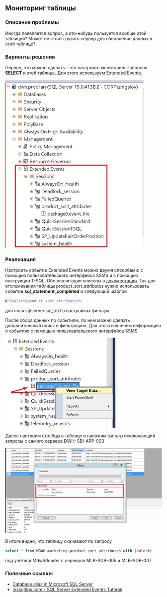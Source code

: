 ## Мониторинг таблицы

### Описание проблемы

Иногда появляется вопрос, а кто-нибудь пользуется вообще этой таблицей? Может не стоит грузить сервер для обновления данных в этой таблице?

### Варианты решения

Первое, что можно сделать - это настроить мониторинг запросов **SELECT** к этой таблице. Для этого используем Extended Events.

![](./ExtendedEvents.jpg)

### Реализация

Настроить событие Extended Events можно двумя способами: с помощью пользовательского интерфейса SSMS и с помощью инструкции T-SQL. Обе реализации описаны в [документации](https://docs.microsoft.com/ru-ru/sql/relational-databases/extended-events/quick-start-extended-events-in-sql-server?view=sql-server-ver15). Так для отслеживания таблицы product_sort_attributes нужно использовать событие **sql_statement_completed** и следующий шаблон

```sql
N'%select%product_sort_attributes%'
```

для поля sqlserver.sql_text в настройках фильтра.

После сбора данных по событиям, по ним можно сделать дополнительный поиск и фильтрацию. Для этого извлечем информацию о событиях с помощью пользовательского интерфейса SSMS 

![](./ExtendedEvents_2.jpg)

Далее настроим столбцы в таблице и наложим фильтр исключающий запросы с самого сервера DWH: SBI-APP-003

![](./ExtendedEvents_3.jpg)

В итоге видно, что таблицу скачивают по запросу

```sql
select * from MDWH.marketing.product_sort_attributes with (nolock)
```

под учёткой MdwhReader
с серверов MLB-SDB-005 и MLB-SDB-007

### Полезные ссылки:  

- [Database alias in Microsoft SQL Server](https://www.baud.cz/blog/database-alias-in-microsoft-sql-server)  
- [mssqltips.com - SQL Server Extended Events Tutorial](https://www.mssqltips.com/sqlservertutorial/9194/sql-server-extended-events-tutorial/)  

